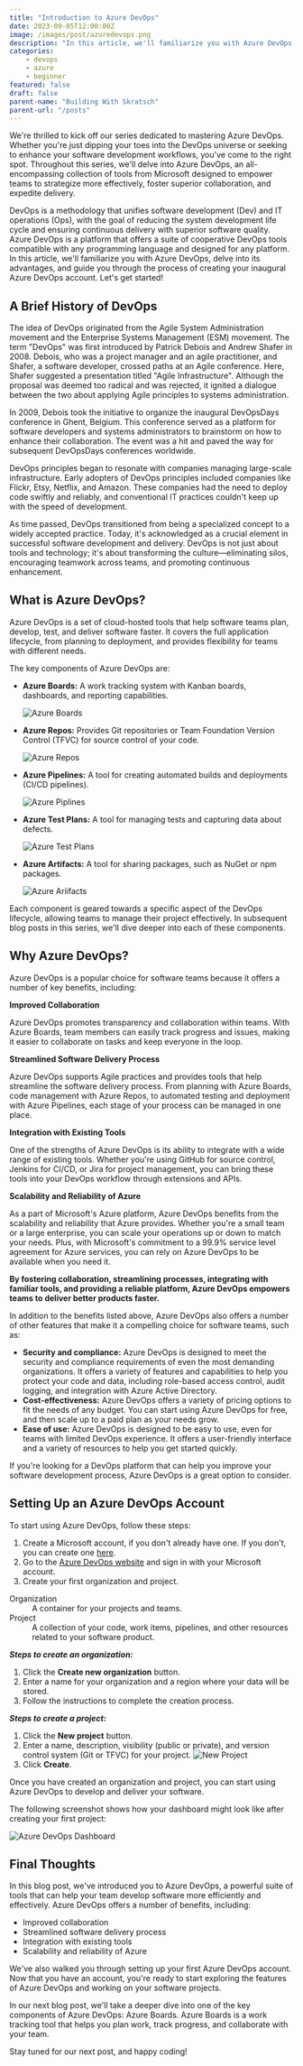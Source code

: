 ```yaml
---
title: "Introduction to Azure DevOps"
date: 2023-09-05T12:00:00Z
image: /images/post/azuredevops.png
description: "In this article, we'll familiarize you with Azure DevOps, delve into its advantages, and guide you through the process of creating your inaugural Azure DevOps account."
categories:
    - devops
    - azure
    - beginner
featured: false
draft: false
parent-name: "Building With Skratsch"
parent-url: "/posts"
---
```


We're thrilled to kick off our series dedicated to mastering Azure DevOps. Whether you're just dipping your toes into the DevOps universe or seeking to enhance your software development workflows, you've come to the right spot. Throughout this series, we'll delve into Azure DevOps, an all-encompassing collection of tools from Microsoft designed to empower teams to strategize more effectively, foster superior collaboration, and expedite delivery.

DevOps is a methodology that unifies software development (Dev) and IT operations (Ops), with the goal of reducing the system development life cycle and ensuring continuous delivery with superior software quality. Azure DevOps is a platform that offers a suite of cooperative DevOps tools compatible with any programming language and designed for any platform. In this article, we'll familiarize you with Azure DevOps, delve into its advantages, and guide you through the process of creating your inaugural Azure DevOps account. Let's get started!

## A Brief History of DevOps

The idea of DevOps originated from the Agile System Administration movement and the Enterprise Systems Management (ESM) movement. The term "DevOps" was first introduced by Patrick Debois and Andrew Shafer in 2008. Debois, who was a project manager and an agile practitioner, and Shafer, a software developer, crossed paths at an Agile conference. Here, Shafer suggested a presentation titled "Agile Infrastructure". Although the proposal was deemed too radical and was rejected, it ignited a dialogue between the two about applying Agile principles to systems administration.

In 2009, Debois took the initiative to organize the inaugural DevOpsDays conference in Ghent, Belgium. This conference served as a platform for software developers and systems administrators to brainstorm on how to enhance their collaboration. The event was a hit and paved the way for subsequent DevOpsDays conferences worldwide.

DevOps principles began to resonate with companies managing large-scale infrastructure. Early adopters of DevOps principles included companies like Flickr, Etsy, Netflix, and Amazon. These companies had the need to deploy code swiftly and reliably, and conventional IT practices couldn't keep up with the speed of development.

As time passed, DevOps transitioned from being a specialized concept to a widely accepted practice. Today, it's acknowledged as a crucial element in successful software development and delivery. DevOps is not just about tools and technology; it's about transforming the culture—eliminating silos, encouraging teamwork across teams, and promoting continuous enhancement.

## What is Azure DevOps?

Azure DevOps is a set of cloud-hosted tools that help software teams plan, develop, test, and deliver software faster. It covers the full application lifecycle, from planning to deployment, and provides flexibility for teams with different needs.

The key components of Azure DevOps are:

- **Azure Boards:** A work tracking system with Kanban boards, dashboards, and reporting capabilities.

    ![Azure Boards](/images/post/ado_boards.png)

- **Azure Repos:** Provides Git repositories or Team Foundation Version Control (TFVC) for source control of your code.

    ![Azure Repos](/images/post/ado_repos.png)

- **Azure Pipelines:** A tool for creating automated builds and deployments (CI/CD pipelines).

    ![Azure Piplines](/images/post/ado_pipelines.png)

- **Azure Test Plans:** A tool for managing tests and capturing data about defects.

    ![Azure Test Plans](/images/post/ado_testplans.png)

- **Azure Artifacts:** A tool for sharing packages, such as NuGet or npm packages.

    ![Azure Ariifacts](/images/post/ado_artifacts.png)

Each component is geared towards a specific aspect of the DevOps lifecycle, allowing teams to manage their project effectively. In subsequent blog posts in this series, we'll dive deeper into each of these components.

## Why Azure DevOps?

Azure DevOps is a popular choice for software teams because it offers a number of key benefits, including:

**Improved Collaboration**

Azure DevOps promotes transparency and collaboration within teams. With Azure Boards, team members can easily track progress and issues, making it easier to collaborate on tasks and keep everyone in the loop.

**Streamlined Software Delivery Process**

Azure DevOps supports Agile practices and provides tools that help streamline the software delivery process. From planning with Azure Boards, code management with Azure Repos, to automated testing and deployment with Azure Pipelines, each stage of your process can be managed in one place.

**Integration with Existing Tools**

One of the strengths of Azure DevOps is its ability to integrate with a wide range of existing tools. Whether you're using GitHub for source control, Jenkins for CI/CD, or Jira for project management, you can bring these tools into your DevOps workflow through extensions and APIs.

**Scalability and Reliability of Azure**

As a part of Microsoft's Azure platform, Azure DevOps benefits from the scalability and reliability that Azure provides. Whether you're a small team or a large enterprise, you can scale your operations up or down to match your needs. Plus, with Microsoft's commitment to a 99.9% service level agreement for Azure services, you can rely on Azure DevOps to be available when you need it.

**By fostering collaboration, streamlining processes, integrating with familiar tools, and providing a reliable platform, Azure DevOps empowers teams to deliver better products faster.**

In addition to the benefits listed above, Azure DevOps also offers a number of other features that make it a compelling choice for software teams, such as:

- **Security and compliance:** Azure DevOps is designed to meet the security and compliance requirements of even the most demanding organizations. It offers a variety of features and capabilities to help you protect your code and data, including role-based access control, audit logging, and integration with Azure Active Directory.
- **Cost-effectiveness:** Azure DevOps offers a variety of pricing options to fit the needs of any budget. You can start using Azure DevOps for free, and then scale up to a paid plan as your needs grow.
- **Ease of use:** Azure DevOps is designed to be easy to use, even for teams with limited DevOps experience. It offers a user-friendly interface and a variety of resources to help you get started quickly.

If you're looking for a DevOps platform that can help you improve your software development process, Azure DevOps is a great option to consider.

## Setting Up an Azure DevOps Account

To start using Azure DevOps, follow these steps:

1. Create a Microsoft account, if you don't already have one. If you don't, you can create one [here](https://account.microsoft.com/).
2. Go to the [Azure DevOps website](https://dev.azure.com/) and sign in with your Microsoft account.
3. Create your first organization and project.

<dl>
    <dt>Organization</dt>
    <dd>A container for your projects and teams.</dd>
    <dt>Project</dt>
    <dd>A collection of your code, work items, pipelines, and other resources related to your software product.</dd>
</dl>

***Steps to create an organization:***

1. Click the **Create new organization** button.
2. Enter a name for your organization and a region where your data will be stored.
3. Follow the instructions to complete the creation process.

***Steps to create a project:***

1. Click the **New project** button.
2. Enter a name, description, visibility (public or private), and version control system (Git or TFVC) for your project.
    ![New Project](/images/post/ado_newproject.png)
3. Click **Create**.

Once you have created an organization and project, you can start using Azure DevOps to develop and deliver your software.

The following screenshot shows how your dashboard might look like after creating your first project:

![Azure DevOps Dashboard](/images/post/ado_dashboard.png)

## Final Thoughts

In this blog post, we've introduced you to Azure DevOps, a powerful suite of tools that can help your team develop software more efficiently and effectively. Azure DevOps offers a number of benefits, including:

- Improved collaboration
- Streamlined software delivery process
- Integration with existing tools
- Scalability and reliability of Azure

We've also walked you through setting up your first Azure DevOps account. Now that you have an account, you're ready to start exploring the features of Azure DevOps and working on your software projects.

In our next blog post, we'll take a deeper dive into one of the key components of Azure DevOps: Azure Boards. Azure Boards is a work tracking tool that helps you plan work, track progress, and collaborate with your team.

Stay tuned for our next post, and happy coding!
